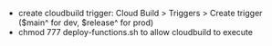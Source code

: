 - create cloudbuild trigger: Cloud Build > Triggers > Create trigger ($main^ for dev, $release^ for prod)
- chmod 777 deploy-functions.sh to allow cloudbuild to execute
